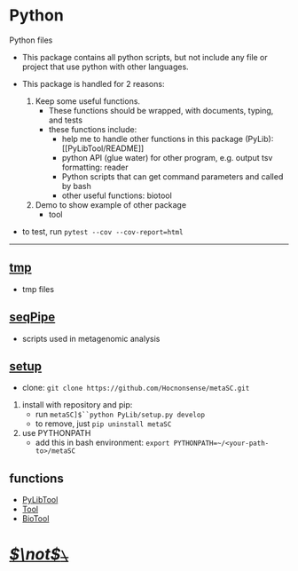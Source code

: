 <!--
 * @Date: 2020-10-02 20:40:15
 * @LastEditors: Hwrn hwrn.aou@sjtu.edu.cn
 * @LastEditTime: 2023-06-30 20:42:59
 * @FilePath: /meta-snakemake-minimal/workflow/utils/libs/metaSC/PyLib/README.md
 * @Description:
-->
Python
===
Python files

- This package contains all python scripts, but not include any file or project that use python with other languages.
- This package is handled for 2 reasons:
    1.  Keep some useful functions.
        - These functions should be wrapped, with documents, typing, and tests
        - these functions include:
            - help me to handle other functions in this package (PyLib): [[PyLibTool/README]]
            - python API (glue water) for other program, e.g. output tsv formatting: reader
            - Python scripts that can get command parameters and called by bash
            - other useful functions: biotool
    2.  Demo to show example of other package
        - tool

- to test, run `pytest --cov --cov-report=html`

---
## [tmp](tmp/__init__.py)
- tmp files

## [seqPipe](seqPipe/__init__.py)
- scripts used in metagenomic analysis

## [setup](setup.py)
- clone: `git clone https://github.com/Hocnonsense/metaSC.git`
1.  install with repository and pip:
    - run `metaSC]$``python PyLib/setup.py develop`
    - to remove, just `pip uninstall metaSC`
2.  use PYTHONPATH
    - add this in bash environment:
        `export PYTHONPATH=~/<your-path-to>/metaSC`

## functions
- [PyLibTool](PyLibTool/README.md)
- [Tool](tool/README.md)
- [BioTool](biotool/README.md)


# [***$\not$<!-- @Hwrn -->*~~`\`~~**](../README.md)
